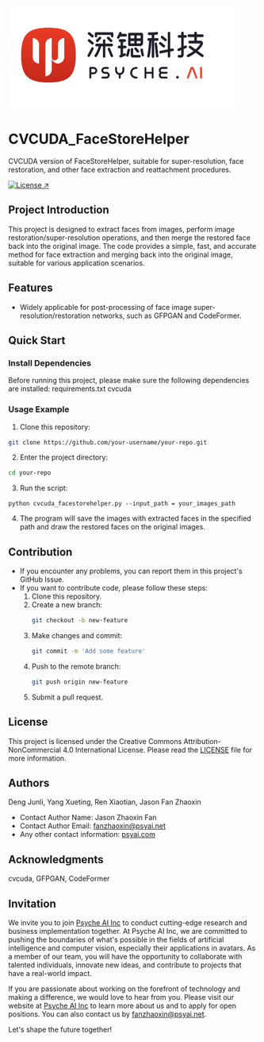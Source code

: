 ![Psyche AI Inc release](./psy_logo.png)

# CVCUDA_FaceStoreHelper
CVCUDA version of FaceStoreHelper, suitable for super-resolution, face restoration, and other face extraction and reattachment procedures.

[![License ↗](https://img.shields.io/badge/License-CCBYNC4.0-blue.svg)](LICENSE)

## Project Introduction

This project is designed to extract faces from images, perform image restoration/super-resolution operations, and then merge the restored face back into the original image. The code provides a simple, fast, and accurate method for face extraction and merging back into the original image, suitable for various application scenarios.

## Features

- Widely applicable for post-processing of face image super-resolution/restoration networks, such as GFPGAN and CodeFormer.

## Quick Start

### Install Dependencies

Before running this project, please make sure the following dependencies are installed: requirements.txt
cvcuda

### Usage Example

1. Clone this repository:

```bash
git clone https://github.com/your-username/your-repo.git
```

2. Enter the project directory:

```bash
cd your-repo
```

3. Run the script:

``` shell
python cvcuda_facestorehelper.py --input_path = your_images_path
```

4. The program will save the images with extracted faces in the specified path and draw the restored faces on the original images.

## Contribution

- If you encounter any problems, you can report them in this project's GitHub Issue.
- If you want to contribute code, please follow these steps:
  1. Clone this repository.
  2. Create a new branch:
     ```bash
     git checkout -b new-feature
     ```
  3. Make changes and commit:
     ```bash
     git commit -m 'Add some feature'
     ```
  4. Push to the remote branch:
     ```bash
     git push origin new-feature
     ```
  5. Submit a pull request.
  
## License

This project is licensed under the Creative Commons Attribution-NonCommercial 4.0 International License. Please read the [LICENSE](LICENSE) file for more information.

## Authors

Deng Junli, Yang Xueting, Ren Xiaotian, Jason Fan Zhaoxin

- Contact Author Name: Jason Zhaoxin Fan
- Contact  Author Email: fanzhaoxin@psyai.net
- Any other contact information: [psyai.com](https://www.psyai.com/home)

## Acknowledgments

cvcuda, GFPGAN, CodeFormer


## Invitation

We invite you to join [Psyche AI Inc](https://www.psyai.com/home) to conduct cutting-edge research and business implementation together. At Psyche AI Inc, we are committed to pushing the boundaries of what's possible in the fields of artificial intelligence and computer vision, especially their applications in avatars. As a member of our team, you will have the opportunity to collaborate with talented individuals, innovate new ideas, and contribute to projects that have a real-world impact.

If you are passionate about working on the forefront of technology and making a difference, we would love to hear from you. Please visit our website at [Psyche AI Inc](https://www.psyai.com/home) to learn more about us and to apply for open positions. You can also contact us by fanzhaoxin@psyai.net.

Let's shape the future together!
